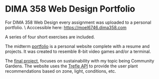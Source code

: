# DIMA 358 Web Design Portfolio

For DIMA 358 Web Design every assignment was uploaded to a personal portfolio. \ 
Acccessible here: https://moel6746.dima358.com

A series of four short exercises are included.

The midterm [portfolio](https://moel6746.dima358.com/portfolio) is a personal website complete with a resume and projects. It was created to resemble 8-bit video games and/or a terminal. 

The [final project](https://moel6746.dima358.com/final), focuses on sustainability with my topic being Community Gardens. The website uses the [Trefle API](https://docs.trefle.io/) to provide the user plant recommendations based on zone, light, conditions, etc.
